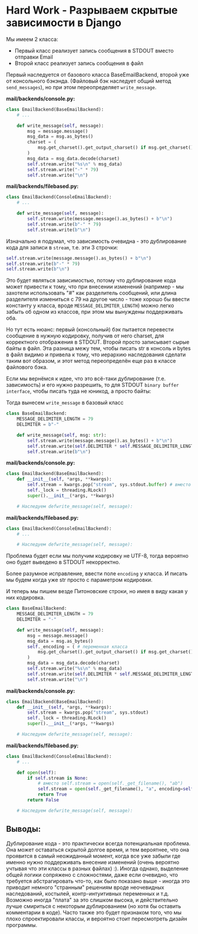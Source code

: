 # Hard Work - Разрываем скрытые зависимости в Django

Мы имеем 2 класса:
- Первый класс реализует запись сообщения в STDOUT вместо отправки Email
- Второй класс реализует запись сообщения в файл

Первый наследуется от базового класса BaseEmailBackend, второй уже от консольного бэкэнда.
(Файловый бэк наследует общий метод `send_messages`), но при этом переопределяет `write_message`.

**mail/backends/console.py:**
```py
class EmailBackend(BaseEmailBackend):
    # ...

    def write_message(self, message):
        msg = message.message()
        msg_data = msg.as_bytes()
        charset = (
            msg.get_charset().get_output_charset() if msg.get_charset() else "utf-8"
        )
        msg_data = msg_data.decode(charset)
        self.stream.write("%s\n" % msg_data)
        self.stream.write("-" * 79)
        self.stream.write("\n")
```

**mail/backends/filebased.py:**
```py
class EmailBackend(ConsoleEmailBackend):
    # ...

    def write_message(self, message):
        self.stream.write(message.message().as_bytes() + b"\n")
        self.stream.write(b"-" * 79)
        self.stream.write(b"\n")
```

Изначально я подумал, что зависимость очевидна - это дублирование кода для записи
в `stream`, т.е. эти 3 строчки:

```py
self.stream.write(message.message().as_bytes() + b"\n")
self.stream.write(b"-" * 79)
self.stream.write(b"\n")
```

Это будет являться зависимостью, потому что дублирование кода может привести к тому,
что при внесении изменений (например - мы захотели использовать "#" как разделитель сообщений,
или длина разделителя измениться с 79 на другое число - тоже хорошо бы ввести константу у
класса, вроде `MESSAGE_DELIMITER_LENGTH`) можно легко забыть об одном из классов,
при этом мы вынуждены поддерживать оба.

Но тут есть нюанс: первый (консольный) бэк пытается перевести сообщение в нужную кодировку,
получив от него charset, для корректного отображения в STDOUT.
Второй просто записывает сырые байты в файл.
Эта разница межу тем, чтобы писать str в консоль и bytes в файл видимо и привела к тому,
что иерархию наследования сделати таким вот образом, и этот метод переопределён еще раз
в классе файлового бэка.

Если мы вернёмся к идее, что это всё-таки дублирование (т.е. зависимость)
и его нужно разрешить, то для STDOUT `binary buffer interface`, чтобы писать туда
не юникод, а просто байты:

Тогда вынесем `write_message` в базовый класс

```py
class BaseEmailBackend:
    MESSAGE_DELIMITER_LENGTH = 79
    DELIMITER = b"-"

    def write_message(self, msg: str):
        self.stream.write(message.message().as_bytes() + b"\n")
        self.stream.write(self.DELIMITER * self.MESSAGE_DELIMITER_LENGTH)
        self.stream.write(b"\n")
```
  
**mail/backends/console.py:**
```py
class EmailBackend(BaseEmailBackend):
    def __init__(self, *args, **kwargs):
        self.stream = kwargs.pop("stream", sys.stdout.buffer) # вместо sys.stdout
        self._lock = threading.RLock()
        super().__init__(*args, **kwargs)

    # Наследуем defwrite_message(self, message):
```

**mail/backends/filebased.py:**
```py
class EmailBackend(ConsoleEmailBackend):
    # ...

    # Наследуем defwrite_message(self, message):
```

Проблема будет если мы получим кодировку не UTF-8, тогда вероятно оно будет
выведено в STDOUT некорректно.

Более разумное исправление, ввести поле `encoding` у класса.
И писать мы будем когда уже str просто с параметром кодировки.

И теперь мы пишем везде Питоновские строки, но имея в виду какая у них кодировка.

```py
class BaseEmailBackend:
    MESSAGE_DELIMITER_LENGTH = 79
    DELIMITER = "-"

    def write_message(self, message):
        msg = message.message()
        msg_data = msg.as_bytes()
        self._encoding = ( # переменная класса
            msg.get_charset().get_output_charset() if msg.get_charset() else "utf-8"
        )
        msg_data = msg_data.decode(charset)
        self.stream.write("%s\n" % msg_data)
        self.stream.write(self.DELIMITER * self.MESSAGE_DELIMITER_LENGTH)
        self.stream.write("\n")
```

**mail/backends/console.py:**
```py
class EmailBackend(BaseEmailBackend):
    def __init__(self, *args, **kwargs):
        self.stream = kwargs.pop("stream", sys.stdout)
        self._lock = threading.RLock()
        super().__init__(*args, **kwargs)

    # Наследуем defwrite_message(self, message):
```


**mail/backends/filebased.py:**
```py
class EmailBackend(ConsoleEmailBackend):
    # ...

    def open(self):
        if self.stream is None:
            # вместо self.stream = open(self._get_filename(), "ab")
            self.stream = open(self._get_filename(), "a", encoding=self._encoding)
            return True
        return False

    # Наследуем defwrite_message(self, message):
```

## Выводы:

Дублирование кода - это практически всегда потенциальная проблема. Она может
оставаться скрытой долгое время, и тем вероятнее, что она проявится в самый неожиданный
момент, когда все уже забыли где именно нужно поддерживать внесение изменений (очень вероятно
учтывая что эти классы в разных файлах) :).
Иногда однако, выделение общей логики сопряжено с сложностями, даже если очевидно, что
требуется абстрагировать что-то, как было показано выше - иногда это приводит немного
"странным" решениям вроде неочевидных наследований, костылей, контр-интуитивных переменных
и т.д. Возможно иногда "плата" за это слишком высока, и действительно лучше
смириться с некоторым дублированием (но хотя бы оставить комментарии в коде). Часто также
это будет признаком того, что мы плохо спроектировали классы, и вероятно стоит пересмотреть
дизайн программы.

 
